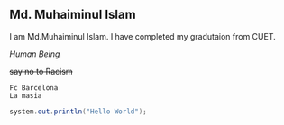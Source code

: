 Md. Muhaiminul Islam  
---


<p>I am Md.Muhaiminul Islam. I have completed my gradutaion from CUET. </p>

_Human Being_


~~say no to Racism~~

`Fc Barcelona`  
`La masia`

```java
system.out.println("Hello World");
